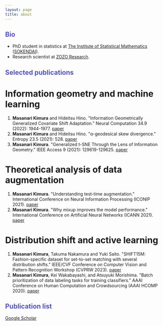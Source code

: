 ```yaml
---
layout: page
title: about
---
```


## <span style="color: #5153C4">Bio</span>

- PhD student in statistics at [The Institute of Statistical Mathematics](https://www.ism.ac.jp/index_e.html) ([SOKENDAI](https://www.soken.ac.jp/en/prog/stat/)).
- Research scientist at [ZOZO Research](https://research.zozo.com/).

## <span style="color: #5153C4">Selected publications</span>

# Information geometry and machine learning

1. **Masanari Kimura** and Hideitsu Hino. "Information Geometrically Generalized Covariate Shift Adaptation." Neural Computation 34.9 (2022): 1944-1977. [paper](https://direct.mit.edu/neco/article-abstract/34/9/1944/112381/Information-Geometrically-Generalized-Covariate?redirectedFrom=fulltext)
2. **Masanari Kimura** and Hideitsu Hino. "α-geodesical skew divergence." Entropy 23.5 (2021): 528. [paper](https://www.mdpi.com/1099-4300/23/5/528)
3. **Masanari Kimura**. "Generalized t-SNE Through the Lens of Information Geometry." IEEE Access 9 (2021): 129619-129625. [paper](https://ieeexplore.ieee.org/abstract/document/9540693/)

# Theoretical analysis of data augmentation
1. **Masanari Kimura**. "Understanding test-time augmentation." International Conference on Neural Information Processing (ICONIP 2021). [paper](https://link.springer.com/chapter/10.1007/978-3-030-92185-9_46)
2. **Masanari Kimura**. "Why mixup improves the model performance." International Conference on Artificial Neural Networks (ICANN 2021). [paper](https://link.springer.com/chapter/10.1007/978-3-030-86340-1_22)

# Distribution shift and active learning
1. **Masanari Kimura**, Takuma Nakamura and Yuki Saito. "SHIFT15M: Fashion-specific dataset for set-to-set matching with several distribution shifts." IEEE/CVF Conference on Computer Vision and Pattern Recognition Workshop (CVPRW 2023). [paper](https://openaccess.thecvf.com/content/CVPR2023W/CVFAD/papers/Kimura_SHIFT15M_Fashion-Specific_Dataset_for_Set-to-Set_Matching_With_Several_Distribution_Shifts_CVPRW_2023_paper.pdf)
2. **Masanari Kimura**, Kei Wakabayashi, and Atsuyuki Morishima. "Batch prioritization of data labeling tasks for training classifiers." AAAI Conference on Human Computation and Crowdsourcing (AAAI HCOMP 2020). [paper](https://ojs.aaai.org/index.php/HCOMP/article/view/7476)

## <span style="color: #5153C4">Publication list</span>

[Google Scholar](https://scholar.google.co.jp/citations?view_op=list_works&hl=en&hl=en&user=bPRGC8gAAAAJ)

<!-- Google tag (gtag.js) -->
<script async src="https://www.googletagmanager.com/gtag/js?id=G-0XCJJ5R42B"></script>
<script>
  window.dataLayer = window.dataLayer || [];
  function gtag(){dataLayer.push(arguments);}
  gtag('js', new Date());

  gtag('config', 'G-0XCJJ5R42B');
</script>
